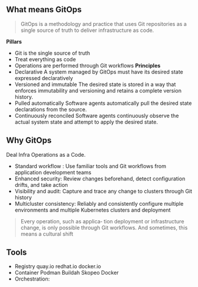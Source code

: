 ##  What means GitOps
> GitOps is a methodology and practice that uses Git repositories as a single source of truth to deliver infrastructure as code. 

**Pillars**
- Git is the single source of truth
- Treat everything as code
- Operations are performed through Git workflows
**Principles**
- Declarative A system managed by GitOps must have its desired state expressed declaratively
- Versioned and immutable The desired state is stored in a way that enforces immutability and versioning and retains a complete version history.
- Pulled automatically Software agents automatically pull the desired state declarations from the source.
- Continuously reconciled Software agents continuously observe the actual system state and attempt to apply the desired state.

## Why GitOps

Deal Infra Operations as a Code. 
- Standard workflow : Use familiar tools and Git workflows from application development teams 
- Enhanced security: Review changes beforehand, detect configuration drifts, and take action
-  Visibility and audit: Capture and trace any change to clusters through Git history 
- Multicluster consistency: Reliably and consistently configure multiple environments and multiple Kubernetes clusters and deployment

> Every operation, such as applica‐ tion deployment or infrastructure change, is only possible through Git workflows. And sometimes, this means a cultural shift

## Tools
- Registry quay.io redhat.io docker.io
- Container Podman Buildah Skopeo Docker
- Orchestration: 
<!--stackedit_data:
eyJoaXN0b3J5IjpbNzU3NjM5MjgwLDE0MDcwMTAyODldfQ==
-->